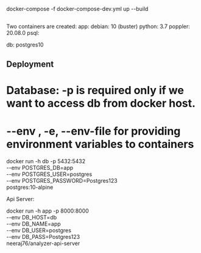 docker-compose -f docker-compose-dev.yml up --build
##
Two containers are created:
app:
    debian: 10 (buster)
    python: 3.7
    poppler: 20.08.0
    psql: 
    
db:
    postgres10
##


## Deployment
# Database: -p is required only if we want to access db from docker host.
# --env , -e, --env-file for providing environment variables to containers 

docker run -h db -p 5432:5432 \
    --env POSTGRES_DB=app \
    --env POSTGRES_USER=postgres \
    --env POSTGRES_PASSWORD=Postgres123 \
    postgres:10-alpine    


Api Server:

docker run -h app -p 8000:8000 \
    --env DB_HOST=db \
    --env DB_NAME=app \
    --env DB_USER=postgres \
    --env DB_PASS=Postgres123 \
    neeraj76/analyzer-api-server
      
##




